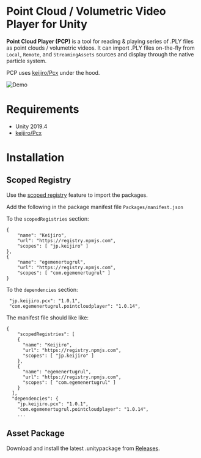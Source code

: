 Point Cloud / Volumetric Video Player for Unity
=============================================

**Point Cloud Player (PCP)** is a tool for reading & playing series of .PLY files as point clouds / volumetric videos. It can import .PLY files on-the-fly from `Local`, `Remote`, and `StreamingAssets` sources and display through the native particle system.

PCP uses [keijiro/Pcx](https://github.com/keijiro/Pcx) under the hood.

![Demo](https://imgur.com/UkSCUDq.gif)

# Requirements
- Unity 2019.4
- [keijiro/Pcx](https://github.com/keijiro/Pcx)

# Installation

## Scoped Registry
Use the [scoped registry](https://docs.unity3d.com/Manual/upm-scoped.html) feature to import the packages.

Add the following in the package manifest file `Packages/manifest.json`

To the `scopedRegistries` section:

```
{
    "name": "Keijiro",
    "url": "https://registry.npmjs.com",
    "scopes": [ "jp.keijiro" ]
},
{
    "name": "egemenertugrul",
    "url": "https://registry.npmjs.com",
    "scopes": [ "com.egemenertugrul" ]
}
```

To the `dependencies` section:
```
 "jp.keijiro.pcx": "1.0.1",
 "com.egemenertugrul.pointcloudplayer": "1.0.14",
```

The manifest file should like like:
```
{
    "scopedRegistries": [
    {
      "name": "Keijiro",
      "url": "https://registry.npmjs.com",
      "scopes": [ "jp.keijiro" ]
    },
    {
      "name": "egemenertugrul",
      "url": "https://registry.npmjs.com",
      "scopes": [ "com.egemenertugrul" ]
    }
  ],
  "dependencies": {
    "jp.keijiro.pcx": "1.0.1",
    "com.egemenertugrul.pointcloudplayer": "1.0.14",
    ...
```

## Asset Package

Download and install the latest .unitypackage from [Releases](https://github.com/egemenertugrul/PointCloudPlayer/releases).
